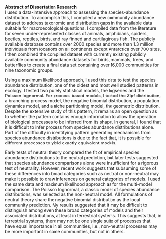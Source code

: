 **Abstract of Dissertation Research**  
I used a data-intensive approach to assessing the species-abundance distribution.  To accomplish this, I compiled a new community abundance dataset to address taxonomic and distribution gaps in the available data suitable for macroecological questions. I compiled data from the literature for seven under-represented classes of animals, amphibians, spiders, beetles, reptiles, birds, and ray finned and cartilaginous fish. The publicly available database contains over 2000 species and more than 1.3 million individuals from locations on all continents except Antarctica over 700 sites. I then combined the compiled dataset with currently existing publicly available community abundance datasets for birds, mammals, trees, and butterflies to create a final data set containing over 16,000 communities for nine taxonomic groups.

Using a maximum likelihood approach, I used this data to test the species abundance distribution, one of the oldest and most well studied patterns in ecology.  I tested two purely statistical models, the logseries and the Poisson lognormal.  For process-based models, I tested the Zipf distribution, a branching process model, the negative binomial distribution, a population dynamics model, and a niche partitioning model, the geometric distribution. Despite the extensive study of this pattern, it remains an open question as to whether the pattern contains enough information to allow the operation of biological processes to be inferred from its shape.   In general, I found that it is difficult to infer process from species abundance distributions alone.  Part of the difficulty in identifying pattern generating mechanisms from species abundance distributions is due to the fact that, it is possible for different processes to yield exactly equivalent models. 

Early tests of neutral theory compared the fit of empirical species abundance distributions to the neutral prediction, but later tests suggested that species abundance comparisons alone were insufficient for a rigorous test of neutrality.  However, recent work suggests that subsuming some of these differences into broad categories such as neutral or non-neutral may make it possible to draw inferences on general categories of models.  I used the same data and maximum likelihood approach as for the multi-model comparison. The Poisson lognormal, a classic model of species abundance distributions, was selected as the non-neutral model. All formulations of neutral theory share the negative binomial distribution as the local community prediction.  My results suggested that it may be difficult to distinguish among even these broad categories of models and their associated distributions, at least in terrestrial systems. This suggests that, in terrestrial systems, there may not be one single suite of processes that have equal importance in all communities, i.e., non-neutral processes may be more important in some communities, but not in others.
<!--An additional outcome of using a data-driven approach with a large compilation of species-abundance distributions was the mitigation of a potentially important confounding factor when trying to identify pattern generating mechanisms: non-biological variation among samples (sampling intensity, spatial scale, etc.) vs. biological differences.  Applying data from different taxonomic groups and from different geographic regions assists in removing some of the uncertainty relating to non-biological data differences through covering a range of sampling intensities and scales of collection. When results are consistent across datasets using very different sampling approaches, as they were in this study, it provides confidence that methodological differences were not crucial in determining the results. Thus, the agreement in results among these different datasets strongly suggests that biological differences exist between marine vs. terrestrial in the dominance of non-neutral processes. Without a breadth of data in my study, it would have been difficult to differentiate biological from non-biological differences in the systems.-->



